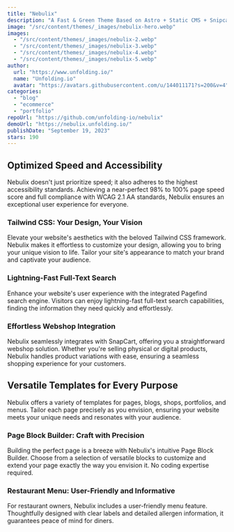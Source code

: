 ```yaml
---
title: "Nebulix"
description: "A Fast & Green Theme Based on Astro + Static CMS + Snipcart. with a Universe of Possibilities: Blogs, Portfolios, Restaurant Menus, Online Store, and Beyond."
image: "/src/content/themes/_images/nebulix-hero.webp"
images:
  - "/src/content/themes/_images/nebulix-2.webp"
  - "/src/content/themes/_images/nebulix-3.webp"
  - "/src/content/themes/_images/nebulix-4.webp"
  - "/src/content/themes/_images/nebulix-5.webp"
author:
  url: "https://www.unfolding.io/"
  name: "Unfolding.io"
  avatar: "https://avatars.githubusercontent.com/u/144011171?s=200&v=4"
categories:
  - "blog"
  - "ecommerce"
  - "portfolio"
repoUrl: "https://github.com/unfolding-io/nebulix"
demoUrl: "https://nebulix.unfolding.io/"
publishDate: "September 19, 2023"
stars: 190
---
```


<h2>Optimized Speed and Accessibility</h2>
<p>
  Nebulix doesn't just prioritize speed; it also adheres to the highest accessibility standards.
  Achieving a near-perfect 98% to 100% page speed score and full compliance with WCAG 2.1 AA
  standards, Nebulix ensures an exceptional user experience for everyone.
</p>
<h3>Tailwind CSS: Your Design, Your Vision</h3>
<p>
  Elevate your website's aesthetics with the beloved Tailwind CSS framework. Nebulix makes it
  effortless to customize your design, allowing you to bring your unique vision to life. Tailor your
  site's appearance to match your brand and captivate your audience.
</p>
<h3>Lightning-Fast Full-Text Search</h3>
<p>
  Enhance your website's user experience with the integrated Pagefind search engine. Visitors can
  enjoy lightning-fast full-text search capabilities, finding the information they need quickly and
  effortlessly.
</p>
<h3>Effortless Webshop Integration</h3>
<p>
  Nebulix seamlessly integrates with SnapCart, offering you a straightforward webshop solution.
  Whether you're selling physical or digital products, Nebulix handles product variations with ease,
  ensuring a seamless shopping experience for your customers.
</p>
<h2>Versatile Templates for Every Purpose</h2>
<p>
  Nebulix offers a variety of templates for pages, blogs, shops, portfolios, and menus. Tailor each
  page precisely as you envision, ensuring your website meets your unique needs and resonates with
  your audience.
</p>
<h3>Page Block Builder: Craft with Precision</h3>
<p>
  Building the perfect page is a breeze with Nebulix's intuitive Page Block Builder. Choose from a
  selection of versatile blocks to customize and extend your page exactly the way you envision it.
  No coding expertise required.
</p>
<h3>Restaurant Menu: User-Friendly and Informative</h3>
<p>
  For restaurant owners, Nebulix includes a user-friendly menu feature. Thoughtfully designed with
  clear labels and detailed allergen information, it guarantees peace of mind for diners.
</p>
